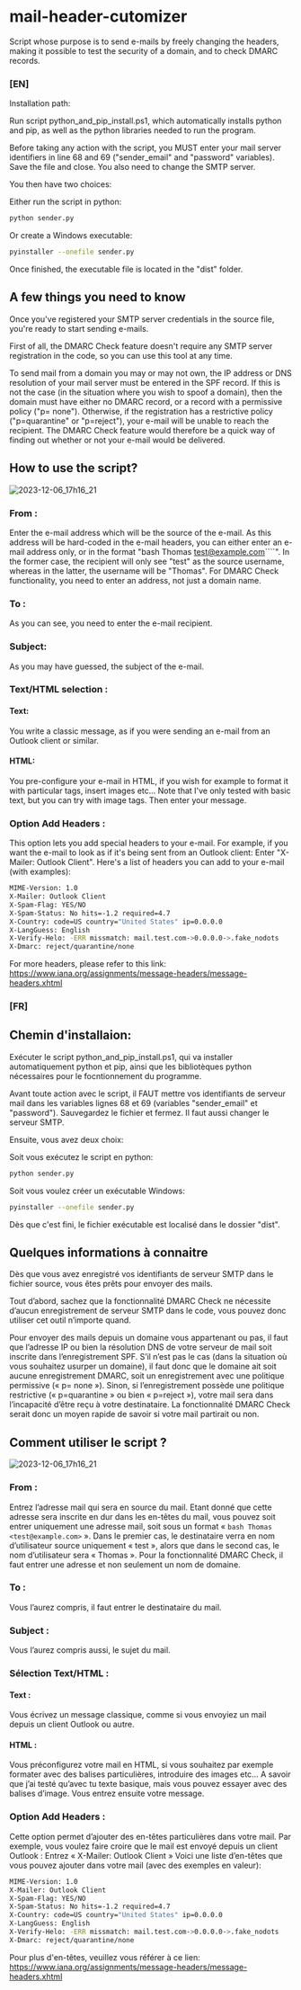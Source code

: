 # mail-header-cutomizer
Script whose purpose is to send e-mails by freely changing the headers, making it possible to test the security of a domain, and to check DMARC records.

### [EN]
Installation path:

Run script python_and_pip_install.ps1, which automatically installs python and pip, as well as the python libraries needed to run the program.

Before taking any action with the script, you MUST enter your mail server identifiers in line 68 and 69 ("sender_email" and "password" variables). Save the file and close.
You also need to change the SMTP server.

You then have two choices:

Either run the script in python:
```bash
python sender.py
```
Or create a Windows executable:
```bash
pyinstaller --onefile sender.py
```
Once finished, the executable file is located in the "dist" folder.

## A few things you need to know

Once you've registered your SMTP server credentials in the source file, you're ready to start sending e-mails.

First of all, the DMARC Check feature doesn't require any SMTP server registration in the code, so you can use this tool at any time.

To send mail from a domain you may or may not own, the IP address or DNS resolution of your mail server must be entered in the SPF record. If this is not the case (in the situation where you wish to spoof a domain), then the domain must have either no DMARC record, or a record with a permissive policy ("p= none"). Otherwise, if the registration has a restrictive policy ("p=quarantine" or "p=reject"), your e-mail will be unable to reach the recipient.
The DMARC Check feature would therefore be a quick way of finding out whether or not your e-mail would be delivered.

## How to use the script?

![2023-12-06_17h16_21](https://github.com/ThomasDuke/mail-header-customizer/assets/51382343/a74685b4-5f30-43ad-85c9-e60bb322ad5d)


### From :
Enter the e-mail address which will be the source of the e-mail. As this address will be hard-coded in the e-mail headers, you can either enter an e-mail address only, or in the format "bash Thomas <test@example.com>````". In the former case, the recipient will only see "test" as the source username, whereas in the latter, the username will be "Thomas".
For DMARC Check functionality, you need to enter an address, not just a domain name.

### To :
 As you can see, you need to enter the e-mail recipient.

### Subject:
As you may have guessed, the subject of the e-mail.

### Text/HTML selection :
#### Text:
You write a classic message, as if you were sending an e-mail from an Outlook client or similar.

#### HTML:
You pre-configure your e-mail in HTML, if you wish for example to format it with particular tags, insert images etc... Note that I've only tested with basic text, but you can try with image tags.
Then enter your message.

### Option Add Headers :
This option lets you add special headers to your e-mail. For example, if you want the e-mail to look as if it's being sent from an Outlook client:
Enter "X-Mailer: Outlook Client".
Here's a list of headers you can add to your e-mail (with examples):
```bash
MIME-Version: 1.0
X-Mailer: Outlook Client
X-Spam-Flag: YES/NO
X-Spam-Status: No hits=-1.2 required=4.7
X-Country: code=US country="United States" ip=0.0.0.0
X-LangGuess: English
X-Verify-Helo: -ERR missmatch: mail.test.com->0.0.0.0->.fake_nodots
X-Dmarc: reject/quarantine/none
```
For more headers, please refer to this link: https://www.iana.org/assignments/message-headers/message-headers.xhtml

### [FR]

## Chemin d'installaion:

Exécuter le script python_and_pip_install.ps1, qui va installer automatiquement python et pip, ainsi que les bibliotèques python nécessaires pour le focntionnement du programme.

Avant toute action avec le script, il FAUT mettre vos identifiants de serveur mail dans les variables lignes 68 et 69 (variables "sender_email" et "password"). Sauvegardez le fichier et fermez.
Il faut aussi changer le serveur SMTP.

Ensuite, vous avez deux choix:

Soit vous exécutez le script en python:
```bash
python sender.py
```
Soit vous voulez créer un exécutable Windows:
```bash
pyinstaller --onefile sender.py
```
Dès que c'est fini, le fichier exécutable est localisé dans le dossier "dist".

## Quelques informations à connaitre

Dès que vous avez enregistré vos identifiants de serveur SMTP dans le fichier source, vous êtes prêts pour envoyer des mails.

Tout d’abord, sachez que la fonctionnalité DMARC Check ne nécessite d’aucun enregistrement de serveur SMTP dans le code, vous pouvez donc utiliser cet outil n’importe quand.

Pour envoyer des mails depuis un domaine vous appartenant ou pas, il faut que l’adresse IP ou bien la résolution DNS de votre serveur de mail soit inscrite dans l’enregistrement SPF. S’il n’est pas le cas (dans la situation où vous souhaitez usurper un domaine), il faut donc que le domaine ait soit aucune enregistrement DMARC, soit un enregistrement avec une politique permissive (« p= none »). Sinon, si l’enregistrement possède une politique restrictive (« p=quarantine » ou bien « p=reject »), votre mail sera dans l’incapacité d’être reçu à votre destinataire.
La fonctionnalité DMARC Check serait donc un moyen rapide de savoir si votre mail partirait ou non.

## Comment utiliser le script ?
 
![2023-12-06_17h16_21](https://github.com/ThomasDuke/mail-header-customizer/assets/51382343/01d6cf9a-cc33-4575-9d85-2554c076e443)

### From :
Entrez l’adresse mail qui sera en source du mail. Etant donné que cette adresse sera inscrite en dur dans les en-têtes du mail, vous pouvez soit entrer uniquement une adresse mail, soit sous un format « ```bash Thomas <test@example.com>``` ». Dans le premier cas, le destinataire verra en nom d’utilisateur source uniquement « test », alors que dans le second cas, le nom d’utilisateur sera « Thomas ».
Pour la fonctionnalité DMARC Check, il faut entrer une adresse et non seulement un nom de domaine.

### To :
 Vous l’aurez compris, il faut entrer le destinataire du mail.

### Subject :
Vous l’aurez compris aussi, le sujet du mail.

### Sélection Text/HTML :
#### Text :
Vous écrivez un message classique, comme si vous envoyiez un mail depuis un client Outlook ou autre.

#### HTML :
Vous préconfigurez votre mail en HTML, si vous souhaitez par exemple formater avec des balises particulières, introduire des images etc… A savoir que j’ai testé qu’avec tu texte basique, mais vous pouvez essayer avec des balises d’image.
Vous entrez ensuite votre message.

### Option Add Headers :
Cette option permet d’ajouter des en-têtes particulières dans votre mail. Par exemple, vous voulez faire croire que le mail est envoyé depuis un client Outlook :
Entrez « X-Mailer: Outlook Client »
Voici une liste d’en-têtes que vous pouvez ajouter dans votre mail (avec des exemples en valeur):
```bash
MIME-Version: 1.0
X-Mailer: Outlook Client
X-Spam-Flag: YES/NO
X-Spam-Status: No hits=-1.2 required=4.7
X-Country: code=US country="United States" ip=0.0.0.0
X-LangGuess: English
X-Verify-Helo: -ERR missmatch: mail.test.com->0.0.0.0->.fake_nodots
X-Dmarc: reject/quarantine/none
```
Pour plus d'en-têtes, veuillez vous référer à ce lien: https://www.iana.org/assignments/message-headers/message-headers.xhtml


